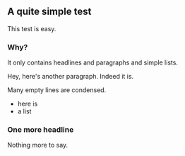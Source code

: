 A quite simple test
-------------------

This test is easy.

### Why? ###


It only contains headlines
and paragraphs and simple lists.

Hey, here's another paragraph.
Indeed it is.



Many empty lines are condensed.

- here is
- a list

### One more headline ###

Nothing more to say.
